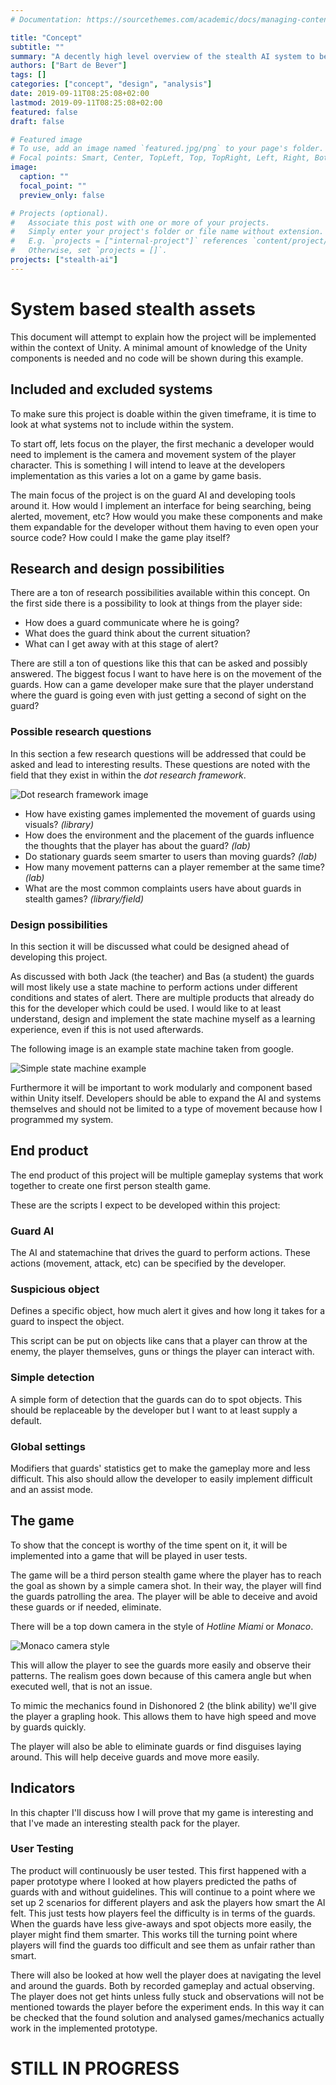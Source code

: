 ```yaml
---
# Documentation: https://sourcethemes.com/academic/docs/managing-content/

title: "Concept"
subtitle: ""
summary: "A decently high level overview of the stealth AI system to be used."
authors: ["Bart de Bever"]
tags: []
categories: ["concept", "design", "analysis"]
date: 2019-09-11T08:25:08+02:00
lastmod: 2019-09-11T08:25:08+02:00
featured: false
draft: false

# Featured image
# To use, add an image named `featured.jpg/png` to your page's folder.
# Focal points: Smart, Center, TopLeft, Top, TopRight, Left, Right, BottomLeft, Bottom, BottomRight.
image:
  caption: ""
  focal_point: ""
  preview_only: false

# Projects (optional).
#   Associate this post with one or more of your projects.
#   Simply enter your project's folder or file name without extension.
#   E.g. `projects = ["internal-project"]` references `content/project/deep-learning/index.md`.
#   Otherwise, set `projects = []`.
projects: ["stealth-ai"]
---
```


# System based stealth assets

This document will attempt to explain how the project will be implemented
within the context of Unity.
A minimal amount of knowledge of the Unity components is needed and no code
will be shown during this example.

## Included and excluded systems

To make sure this project is doable within the given timeframe, it is time to look
at what systems not to include within the system.

To start off, lets focus on the player, the first mechanic a developer would need
to implement is the camera and movement system of the player character.
This is something I will intend to leave at the developers implementation as this
varies a lot on a game by game basis.

The main focus of the project is on the guard AI and developing tools around it.
How would I implement an interface for being searching, being alerted, movement, etc?
How would you make these components and make them expandable for the developer without
them having to even open your source code?
How could I make the game play itself?

## Research and design possibilities

There are a ton of research possibilities available within this concept.
On the first side there is a possibility to look at things from the player side:

- How does a guard communicate where he is going?
- What does the guard think about the current situation?
- What can I get away with at this stage of alert?

There are still a ton of questions like this that can be asked and possibly answered.
The biggest focus I want to have here is on the movement of the guards.
How can a game developer make sure that the player understand where the guard is
going even with just getting a second of sight on the guard?

### Possible research questions

In this section a few research questions will be addressed that could be asked
and lead to interesting results. These questions are noted with the field that
they exist in within the *dot research framework*.

![Dot research framework image](attachments/DOT-Framework.jpg)

- How have existing games implemented the movement of guards using visuals? *(library)*
- How does the environment and the placement of the guards influence the thoughts
that the player has about the guard? *(lab)*
- Do stationary guards seem smarter to users than moving guards? *(lab)*
- How many movement patterns can a player remember at the same time? *(lab)*
- What are the most common complaints users have about guards in stealth games? *(library/field)*

### Design possibilities

In this section it will be discussed what could be designed ahead of developing this
project.

As discussed with both Jack (the teacher) and Bas (a student) the guards will
most likely use a state machine to perform actions under different conditions
and states of alert. There are multiple products that already do this for the developer
which could be used.
I would like to at least understand, design and implement the state machine myself
as a learning experience, even if this is not used afterwards.

The following image is an example state machine taken from google.

![Simple state machine example](attachments/statemachine.jpg)

Furthermore it will be important to work modularly and component based within
Unity itself. Developers should be able to expand the AI and systems themselves
and should not be limited to a type of movement because how I programmed my system.

## End product

The end product of this project will be multiple gameplay systems that work
together to create one first person stealth game.

These are the scripts I expect to be developed within this project:

### Guard AI

The AI and statemachine that drives the guard to perform actions.
These actions (movement, attack, etc) can be specified by the developer.

### Suspicious object

Defines a specific object, how much alert it gives and how long it takes for
a guard to inspect the object.

This script can be put on objects like cans that a player can throw at the enemy,
the player themselves, guns or things the player can interact with.

### Simple detection

A simple form of detection that the guards can do to spot objects.
This should be replaceable by the developer but I want to at least supply a default.

### Global settings

Modifiers that guards' statistics get to make the gameplay more and less difficult.
This also should allow the developer to easily implement difficult and an assist mode.

## The game

To show that the concept is worthy of the time spent on it, it will be implemented
into a game that will be played in user tests.

The game will be a third person stealth game where the player has to reach the
goal as shown by a simple camera shot.
In their way, the player will find the guards patrolling the area.
The player will be able to deceive and avoid these guards or if needed, eliminate.

There will be a top down camera in the style of *Hotline Miami* or *Monaco*.

![Monaco camera style](attachments/monaco.jpg)

This will allow the player to see the guards more easily and observe their patterns.
The realism goes down because of this camera angle but when executed well, that is
not an issue.

To mimic the mechanics found in Dishonored 2 (the blink ability) we'll give the
player a grapling hook. This allows them to have high speed and move by guards quickly.

The player will also be able to eliminate guards or find disguises laying around.
This will help deceive guards and move more easily.

## Indicators

In this chapter I'll discuss how I will prove that my game is interesting and
that I've made an interesting stealth pack for the player.

### User Testing

The product will continuously be user tested. This first happened with a paper
prototype where I looked at how players predicted the paths of guards with
and without guidelines.
This will continue to a point where we set up 2 scenarios for different players
and ask the players how smart the AI felt.
This just tests how players feel the difficulty is in terms of the guards.
When the guards have less give-aways and spot objects more easily, the player might
find them smarter. This works till the turning point where players will find
the guards too difficult and see them as unfair rather than smart.

There will also be looked at how well the player does at navigating the level
and around the guards. Both by recorded gameplay and actual observing.
The player does not get hints unless fully stuck and observations will not be
mentioned towards the player before the experiment ends.
In this way it can be checked that the found solution and analysed games/mechanics
actually work in the implemented prototype.

# STILL IN PROGRESS
